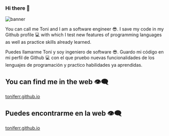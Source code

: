 ### Hi there 👋

<img src="##" alt="banner">

You can call me Toni and I am a software engineer 😎.
I save my code in my Github profile 💻 with which I test new features of programming languages ​​as well as practice skills already learned.

Puedes llamarme Toni y soy ingeniero de software 😎.
Guardo mi código en mi perfil de Github 💻 con el que pruebo nuevas funcionalidades de los lenguajes de programación y practico habilidades ya aprendidas.

## You can find me in the web 👁‍🗨
<a href="https://toniferr.github.io">toniferr.github.io</a> 

## Puedes encontrarme en la web 👁‍🗨
<a href="https://toniferr.github.io">toniferr.github.io</a> 